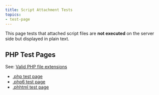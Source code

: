 ```yaml
---
title: Script Attachment Tests
topics:
- test-page
---
```


This page tests that attached script files are **not executed** on the server side but displayed in plain text.

## PHP Test Pages

See: [Valid PHP file extensions](https://www.studyhost.net/support/knowledgebase/53/What-are-valid-file-extensions-I-can-use-for-PHP-scripts.html)

* [.php test page](test.php)
* [.php6 test page](test.php6)
* [.phhtml test page](test.phtml)
